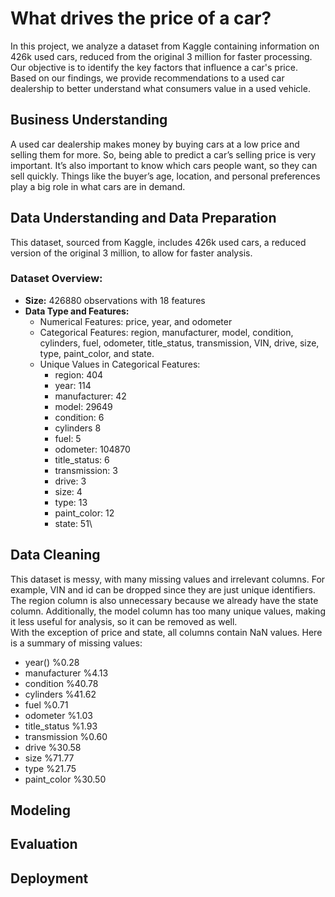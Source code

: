 # What drives the price of a car?
In this project, we analyze a dataset from Kaggle containing information on 426k used cars, reduced from the original 3 million for faster processing. Our objective is to identify the key factors that influence a car's price. Based on our findings, we provide recommendations to a used car dealership to better understand what consumers value in a used vehicle.
## Business Understanding
A used car dealership makes money by buying cars at a low price and selling them for more. So, being able to predict a car’s selling price is very important. It’s also important to know which cars people want, so they can sell quickly. Things like the buyer’s age, location, and personal preferences play a big role in what cars are in demand.

## Data Understanding and Data Preparation
This dataset, sourced from Kaggle, includes 426k used cars, a reduced version of the original 3 million, to allow for faster analysis.
### Dataset Overview:
- **Size:** 426880  observations with 18 features
- **Data Type and Features:**
  - Numerical Features: price, year, and odometer
  - Categorical Features: region, manufacturer, model, condition, cylinders, fuel, odometer, title_status,    transmission, VIN, drive, size, type, paint_color, and state.
   - Unique Values in Categorical Features:
      - region: 404
      - year: 114
      - manufacturer: 42
      - model: 29649
      - condition: 6
      - cylinders 8
      - fuel: 5
      - odometer: 104870
      - title_status: 6
      - transmission: 3
      - drive: 3
      - size: 4
      - type: 13
      - paint_color: 12
      - state: 51\
## Data Cleaning
This dataset is messy, with many missing values and irrelevant columns. For example, VIN and id can be dropped since they are just unique identifiers. The region column is also unnecessary because we already have the state column. Additionally, the model column has too many unique values, making it less useful for analysis, so it can be removed as well.\
With the exception of price and state, all columns contain NaN values. Here is a summary of missing values:
- year() %0.28
- manufacturer  %4.13
- condition  %40.78
- cylinders  %41.62
- fuel %0.71
- odometer %1.03
- title_status %1.93
- transmission %0.60
- drive %30.58
- size  %71.77
- type  %21.75
- paint_color %30.50


## Modeling

## Evaluation

## Deployment
